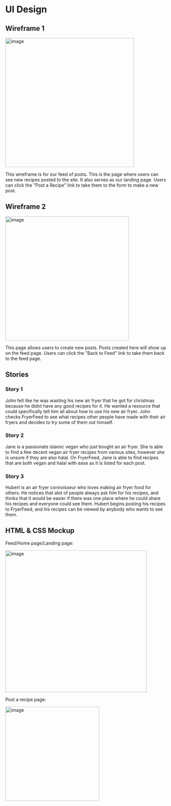 # UI Design

## Wireframe 1

<img width="403" alt="image" src="https://user-images.githubusercontent.com/91983938/229250565-e1bc08f8-472f-49c2-b1f5-338a344b8c6c.png">


This wireframe is for our feed of posts. This is the page where users can see new recipes posted to the site. It also serves as our landing page. Users can click the "Post a Recipe" link to take them to the form to make a new post.

## Wireframe 2

<img width="387" alt="image" src="https://user-images.githubusercontent.com/91983938/229251921-f2baa053-39df-4d1f-9c03-ea8841901da1.png">

This page allows users to create new posts. Posts created here will show up on the feed page. Users can click the "Back to Feed" link to take them back to the feed page.


## Stories

### Story 1

John felt like he was wasting his new air fryer that he got for christmas because he didnt have any good recipes for it. He wanted a resource that could specifically tell him all about how to use his new air fryer. John checks FryerFeed to see what recipes other people have made with their air fryers and decides to try some of them out himself.


### Story 2

Jane is a passionate islamic vegan who just bought an air fryer. She is able to find a few decent vegan air fryer recipes from various sites, however she is unsure if they are also halal. On FryerFeed, Jane is able to find recipes that are both vegan and halal with ease as it is listed for each post.


### Story 3

Hubert is an air fryer connoisseur who loves making air fryer food for others. He notices that alot of people always ask him for his recipes, and thinks that it would be easier if there was one place where he could share his recipes and everyone could see them. Hubert begins posting his recipes to FryerFeed, and his recipes can be viewed by anybody who wants to see them.


## HTML & CSS Mockup

Feed/Home page/Landing page:

<img width="443" alt="image" src="https://user-images.githubusercontent.com/91983938/229308883-1b817977-e801-411d-af0e-a2ad280d7878.png">

Post a recipe page:

<img width="294" alt="image" src="https://user-images.githubusercontent.com/91983938/229308897-8fb633db-37b4-4f69-917a-aea7b8cb256b.png">


